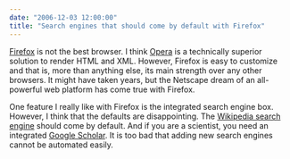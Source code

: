 ```yaml
---
date: "2006-12-03 12:00:00"
title: "Search engines that should come by default with Firefox"
---
```




[Firefox](http://www.mozilla.com) is not the best browser. I think [Opera](http://www.opera.com) is a technically superior solution to render HTML and XML. However, Firefox is easy to customize and that is, more than anything else, its main strength over any other browsers. It might have taken years, but the Netscape dream of an all-powerful web platform has come true with Firefox.

One feature I really like with Firefox is the integrated search engine box. However, I think that the defaults are disappointing. The [Wikipedia search engine](http://mycroft.mozdev.org/download.html?name=wikipedia&#038;sherlock=yes&#038;opensearch=yes&#038;submitform=Search) should come by default. And if you are a scientist, you need an integrated [Google Scholar](http://mycroft.mozdev.org/download.html?name=google+scholar&#038;sherlock=yes&#038;opensearch=yes&#038;submitform=Search). It is too bad that adding new search engines cannot be automated easily.

